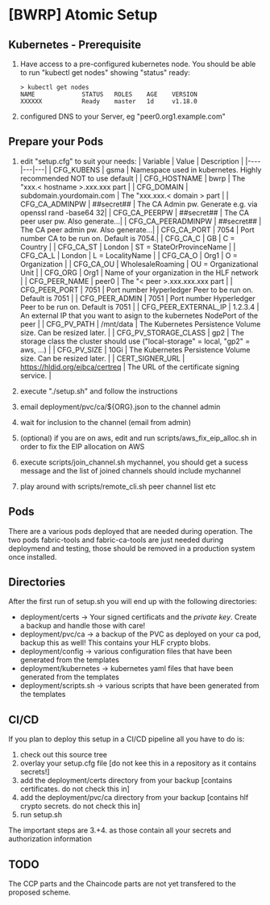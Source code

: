 # [BWRP] Atomic Setup  

## Kubernetes - Prerequisite

1. Have access to a pre-configured kubernetes node.
   You should be able to run "kubectl get nodes" showing "status" ready:
   
    ````
    > kubectl get nodes
    NAME             STATUS   ROLES    AGE    VERSION
    XXXXXX           Ready    master   1d     v1.18.0
    ````
    
2. configured DNS to your Server, eg "peer0.org1.example.com"

## Prepare your Pods

1. edit "setup.cfg" to suit your needs:
   | Variable | Value | Description |
   |----|---|---|
   | CFG_KUBENS | gsma | Namespace used in kubernetes. Highly recommended NOT to use default |
   | CFG_HOSTNAME | bwrp | The "xxx.< hostname >.xxx.xxx part |
   | CFG_DOMAIN | subdomain.yourdomain.com | The "xxx.xxx.< domain > part |
   | CFG_CA_ADMINPW | ##secret## | The CA Admin pw. Generate e.g. via openssl rand -base64 32|
   | CFG_CA_PEERPW | ##secret## | The CA peer user pw. Also generate...|
   | CFG_CA_PEERADMINPW | ##secret## | The CA peer admin pw. Also generate...|
   | CFG_CA_PORT | 7054 | Port number CA to be run on. Default is 7054.|
   | CFG_CA_C | GB | C = Country |
   | CFG_CA_ST | London | ST = StateOrProvinceName |
   | CFG_CA_L | London | L = LocalityName |
   | CFG_CA_O | Org1 | O = Organization |
   | CFG_CA_OU | WholesaleRoaming | OU = Organizational Unit |
   | CFG_ORG | Org1 | Name of your organization in the HLF network |
   | CFG_PEER_NAME | peer0 | The "< peer >.xxx.xxx.xxx part |
   | CFG_PEER_PORT | 7051 | Port number Hyperledger Peer to be run on. Default is 7051 |
   | CFG_PEER_ADMIN | 7051 | Port number Hyperledger Peer to be run on. Default is 7051 |
   | CFG_PEER_EXTERNAL_IP | 1.2.3.4 | An external IP that you want to asign to the kubernetes NodePort of the peer |
   | CFG_PV_PATH | /mnt/data | The Kubernetes Persistence Volume size. Can be resized later. |
   | CFG_PV_STORAGE_CLASS | gp2 | The storage class the cluster should use ("local-storage" = local, "gp2" = aws, ...) |
   | CFG_PV_SIZE | 10Gi | The Kubernetes Persistence Volume size. Can be resized later. |
   | CERT_SIGNER_URL | https://hldid.org/ejbca/certreq | The URL of the certificate signing service. |

2. execute "./setup.sh" and follow the instructions
3. email deployment/pvc/ca/${ORG}.json to the channel admin
4. wait for inclusion to the channel (email from admin)
5. (optional) if you are on aws, edit and run scripts/aws_fix_eip_alloc.sh in order to fix the EIP allocation on AWS
6. execute scripts/join_channel.sh mychannel, you should get a sucess message and the list of joined channels should include mychannel
7. play around with scripts/remote_cli.sh peer channel list etc

## Pods
There are a various pods deployed that are needed during operation. 
The two pods fabric-tools and fabric-ca-tools are just needed during deploymend and testing, those should be removed in a production system once installed.

## Directories
After the first run of setup.sh you will end up with the following directories:

* deployment/certs -> Your signed certificats and the *private key*. Create a backup and handle those with care!
* deployment/pvc/ca -> a backup of the PVC as deployed on your ca pod, backup this as well! This contains your HLF crypto blobs.
* deployment/config -> various configuration files that have been generated from the templates
* deployment/kubernetes -> kubernetes yaml files that have been generated from the templates
* deployment/scripts.sh -> various scripts that have been generated from the templates

## CI/CD
If you plan to deploy this setup in a CI/CD pipeline all you have to do is:

1. check out this source tree
2. overlay your setup.cfg file [do not kee this in a repository as it contains secrets!]
3. add the deployment/certs directory from your backup [contains certificates. do not check this in]
4. add the deployment/pvc/ca directory from your backup [contains hlf crypto secrets. do not check this in]
5. run setup.sh

The important steps are 3.+4. as those contain all your secrets and authorization information

## TODO
The CCP parts and the Chaincode parts are not yet transfered to the proposed scheme.
